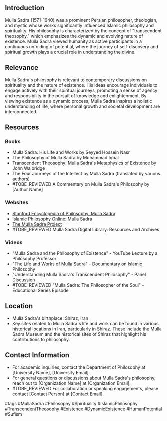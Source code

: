 ## Introduction
Mulla Sadra (1571-1640) was a prominent Persian philosopher, theologian, and mystic whose works significantly influenced Islamic philosophy and spirituality. His philosophy is characterized by the concept of "transcendent theosophy," which emphasizes the dynamic and evolving nature of existence. Mulla Sadra viewed humanity as active participants in a continuous unfolding of potential, where the journey of self-discovery and spiritual growth plays a crucial role in understanding the divine.

## Relevance
Mulla Sadra's philosophy is relevant to contemporary discussions on spirituality and the nature of existence. His ideas encourage individuals to engage actively with their spiritual journeys, promoting a sense of agency and responsibility in the pursuit of knowledge and enlightenment. By viewing existence as a dynamic process, Mulla Sadra inspires a holistic understanding of life, where personal growth and societal development are interconnected.

## Resources

### Books
- Mulla Sadra: His Life and Works by Seyyed Hossein Nasr
- The Philosophy of Mulla Sadra by Muhammad Iqbal
- Transcendent Theosophy: Mulla Sadra's Metaphysics of Existence by John Walbridge
- The Four Journeys of the Intellect by Mulla Sadra (translated by various authors)
- #TOBE_REVIEWED A Commentary on Mulla Sadra's Philosophy by [Author Name]

### Websites
- [Stanford Encyclopedia of Philosophy: Mulla Sadra](https://plato.stanford.edu/entries/mulla-sadra/)
- [Islamic Philosophy Online: Mulla Sadra](http://www.mullasadra.org/)
- [The Mulla Sadra Project](http://www.mullasadra.org/)
- #TOBE_REVIEWED Mulla Sadra Digital Library: Resources and Archives

### Videos
- "Mulla Sadra and the Philosophy of Existence" - YouTube Lecture by a Philosophy Professor
- "The Life and Works of Mulla Sadra" - Documentary on Islamic Philosophy
- "Understanding Mulla Sadra's Transcendent Philosophy" - Panel Discussion
- #TOBE_REVIEWED "Mulla Sadra: The Philosopher of the Soul" - Educational Series Episode

## Location
- Mulla Sadra's birthplace: Shiraz, Iran
- Key sites related to Mulla Sadra's life and work can be found in various historical locations in Iran, particularly in Shiraz. These include the Mulla Sadra Museum and the historical sites of Shiraz that highlight his contributions to philosophy.

## Contact Information
- For academic inquiries, contact the Department of Philosophy at [University Name], [University Email].
- For general questions or discussions about Mulla Sadra's philosophy, reach out to [Organization Name] at [Organization Email].
- #TOBE_REVIEWED For collaboration or speaking engagements, please contact [Contact Person] at [Contact Email].

#tags
#MullaSadra #Philosophy #Spirituality #IslamicPhilosophy #TranscendentTheosophy #Existence #DynamicExistence #HumanPotential #Sufism
